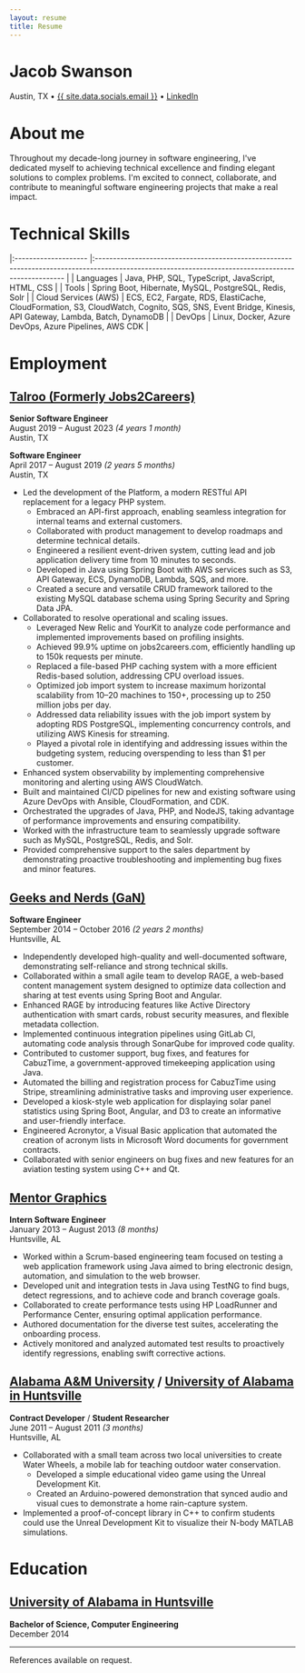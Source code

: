 ```yaml
---
layout: resume
title: Resume
---
```


<h1 class="centered">Jacob Swanson</h1>

<p class="centered">
Austin, TX • <a href="{{ site.data.socials.email_url }}">{{ site.data.socials.email }}</a> • <a href="{{ site.data.socials.linkedin_url }}">LinkedIn</a>
</p>

# About me

Throughout my decade-long journey in software engineering, I've dedicated myself to achieving technical excellence and finding elegant solutions to complex problems. 
I'm excited to connect, collaborate, and contribute to meaningful software engineering projects that make a real impact.

# Technical Skills

|:-------------------- |:--------------------------------------------------------------------------------------------------------------------------------------------------- |
| Languages            | Java, PHP, SQL, TypeScript, JavaScript, HTML, CSS                                                                                                   |
| Tools                | Spring Boot, Hibernate, MySQL, PostgreSQL, Redis, Solr                                                                                              |
| Cloud Services (AWS) | ECS, EC2, Fargate, RDS, ElastiCache, CloudFormation, S3, CloudWatch, Cognito, SQS, SNS, Event Bridge, Kinesis, API Gateway, Lambda, Batch, DynamoDB |
| DevOps               | Linux, Docker, Azure DevOps, Azure Pipelines, AWS CDK                                                                                                      |

# Employment

## [Talroo (Formerly Jobs2Careers)](https://www.talroo.com/)

**Senior Software Engineer**<br/>
August 2019 – August 2023 _(4 years 1 month)_<br/>
Austin, TX

**Software Engineer**<br/>
April 2017 – August 2019 _(2 years 5 months)_<br/>
Austin, TX

* Led the development of the Platform, a modern RESTful API replacement for a legacy PHP system.
    * Embraced an API-first approach, enabling seamless integration for internal teams and external customers.
    * Collaborated with product management to develop roadmaps and determine technical details.
    * Engineered a resilient event-driven system, cutting lead and job application delivery time from 10 minutes to seconds.
    * Developed in Java using Spring Boot with AWS services such as S3, API Gateway, ECS, DynamoDB, Lambda, SQS, and more.
    * Created a secure and versatile CRUD framework tailored to the existing MySQL database schema using Spring Security and Spring Data JPA.
* Collaborated to resolve operational and scaling issues.
  * Leveraged New Relic and YourKit to analyze code performance and implemented improvements based on profiling insights.
  * Achieved 99.9% uptime on jobs2careers.com, efficiently handling up to 150k requests per minute.
  * Replaced a file-based PHP caching system with a more efficient Redis-based solution, addressing CPU overload issues.
  * Optimized job import system to increase maximum horizontal scalability from 10–20 machines to 150+, processing up to 250 million jobs per day.
  * Addressed data reliability issues with the job import system by adopting RDS PostgreSQL, implementing concurrency controls, and utilizing AWS Kinesis for streaming.
  * Played a pivotal role in identifying and addressing issues within the budgeting system, reducing overspending to less than $1 per customer.
* Enhanced system observability by implementing comprehensive monitoring and alerting using AWS CloudWatch.
* Built and maintained CI/CD pipelines for new and existing software using Azure DevOps with Ansible, CloudFormation, and CDK.
* Orchestrated the upgrades of Java, PHP, and NodeJS, taking advantage of performance improvements and ensuring compatibility.
* Worked with the infrastructure team to seamlessly upgrade software such as MySQL, PostgreSQL, Redis, and Solr.
* Provided comprehensive support to the sales department by demonstrating proactive troubleshooting and implementing bug fixes and minor features.

## [Geeks and Nerds (GaN)](https://www.geeksandnerds.com/)

**Software Engineer**<br/>
September 2014 – October 2016 _(2 years 2 months)_<br/>
Huntsville, AL

* Independently developed high-quality and well-documented software, demonstrating self-reliance and strong technical skills.
* Collaborated within a small agile team to develop RAGE, a web-based content management system designed to optimize data collection and sharing at test events using Spring Boot and Angular.
* Enhanced RAGE by introducing features like Active Directory authentication with smart cards, robust security measures, and flexible metadata collection.
* Implemented continuous integration pipelines using GitLab CI, automating code analysis through SonarQube for improved code quality.
* Contributed to customer support, bug fixes, and features for CabuzTime, a government-approved timekeeping application using Java.
* Automated the billing and registration process for CabuzTime using Stripe, streamlining administrative tasks and improving user experience.
* Developed a kiosk-style web application for displaying solar panel statistics using Spring Boot, Angular, and D3 to create an informative and user-friendly interface.
* Engineered Acronytor, a Visual Basic application that automated the creation of acronym lists in Microsoft Word documents for government contracts.
* Collaborated with senior engineers on bug fixes and new features for an aviation testing system using C++ and Qt.

## [Mentor Graphics](https://www.mentor.com/)

**Intern Software Engineer**<br/>
January 2013 – August 2013 _(8 months)_<br/>
Huntsville, AL

* Worked within a Scrum-based engineering team focused on testing a web application framework using Java aimed to bring electronic design, automation, and simulation to the web browser.
* Developed unit and integration tests in Java using TestNG to find bugs, detect regressions, and to achieve code and branch coverage goals.
* Collaborated to create performance tests using HP LoadRunner and Performance Center, ensuring optimal application performance.
* Authored documentation for the diverse test suites, accelerating the onboarding process.
* Actively monitored and analyzed automated test results to proactively identify regressions, enabling swift corrective actions.

## [Alabama A&M University](https://www.aamu.edu/) / [University of Alabama in Huntsville](https://www.uah.edu/)

**Contract Developer** / **Student Researcher**<br/>
June 2011 – August 2011 _(3 months)_<br/>
Huntsville, AL

* Collaborated with a small team across two local universities to create Water Wheels, a mobile lab for teaching outdoor water conservation.
  * Developed a simple educational video game using the Unreal Development Kit.
  * Created an Arduino-powered demonstration that synced audio and visual cues to demonstrate a home rain-capture system.
* Implemented a proof-of-concept library in C++ to confirm students could use the Unreal Development Kit to visualize their N-body MATLAB simulations.

# Education

## [University of Alabama in Huntsville](https://www.uah.edu/)

**Bachelor of Science, Computer Engineering**<br/>
December 2014

---

References available on request.